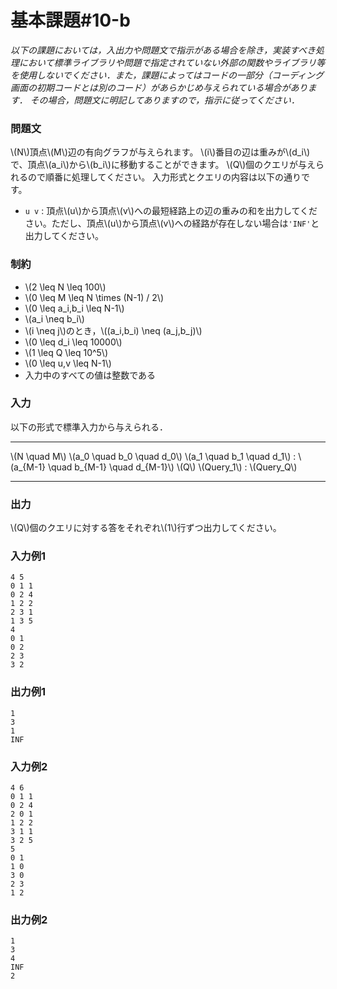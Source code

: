 # 基本課題#10-b

*以下の課題においては，入出力や問題文で指示がある場合を除き，実装すべき処理において標準ライブラリや問題で指定されていない外部の関数やライブラリ等を使用しないでください．また，課題によってはコードの一部分（コーディング画面の初期コードとは別のコード）があらかじめ与えられている場合があります． その場合，問題文に明記してありますので，指示に従ってください．*


### 問題文
\\(N\\)頂点\\(M\\)辺の有向グラフが与えられます。
\\(i\\)番目の辺は重みが\\(d_i\\)で、頂点\\(a_i\\)から\\(b_i\\)に移動することができます。
\\(Q\\)個のクエリが与えられるので順番に処理してください。
入力形式とクエリの内容は以下の通りです。
- `u v` : 頂点\\(u\\)から頂点\\(v\\)への最短経路上の辺の重みの和を出力してください。ただし、頂点\\(u\\)から頂点\\(v\\)への経路が存在しない場合は`'INF'`と出力してください。

### 制約
- \\(2 \leq N \leq 100\\)
- \\(0 \leq M \leq N \times (N-1) / 2\\)
- \\(0 \leq a_i,b_i \leq N-1\\)
- \\(a_i \neq b_i\\)
- \\(i \neq j\\)のとき，\\((a_i,b_i) \neq (a_j,b_j)\\)
- \\(0 \leq d_i \leq 10000\\)
- \\(1 \leq Q \leq 10^5\\)
- \\(0 \leq u,v \leq N-1\\)
- 入力中のすべての値は整数である


### 入力
以下の形式で標準入力から与えられる．

---

\\(N \quad M\\)
\\(a_0 \quad b_0 \quad d_0\\)
\\(a_1 \quad b_1 \quad d_1\\)
:
\\(a_{M-1} \quad b_{M-1} \quad d_{M-1}\\)
\\(Q\\)
\\(Query_1\\)
:
\\(Query_Q\\)

---


### 出力
\\(Q\\)個のクエリに対する答をそれぞれ\\(1\\)行ずつ出力してください。

### 入力例1
```
4 5
0 1 1
0 2 4
1 2 2
2 3 1
1 3 5
4
0 1
0 2
2 3
3 2
```
### 出力例1
```
1
3
1
INF
```

### 入力例2
```
4 6
0 1 1
0 2 4
2 0 1
1 2 2
3 1 1
3 2 5
5
0 1
1 0
3 0
2 3
1 2
```
### 出力例2
```
1
3
4
INF
2
```